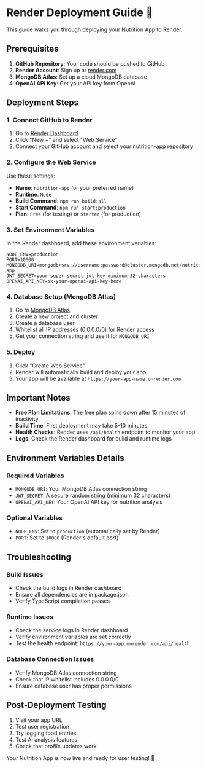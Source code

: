 # Render Deployment Guide 🚀

This guide walks you through deploying your Nutrition App to Render.

## Prerequisites

1. **GitHub Repository**: Your code should be pushed to GitHub
2. **Render Account**: Sign up at [render.com](https://render.com)
3. **MongoDB Atlas**: Set up a cloud MongoDB database
4. **OpenAI API Key**: Get your API key from OpenAI

## Deployment Steps

### 1. Connect GitHub to Render

1. Go to [Render Dashboard](https://dashboard.render.com/)
2. Click "New +" and select "Web Service"
3. Connect your GitHub account and select your nutrition-app repository

### 2. Configure the Web Service

Use these settings:

- **Name**: `nutrition-app` (or your preferred name)
- **Runtime**: `Node`
- **Build Command**: `npm run build:all`
- **Start Command**: `npm run start:production`
- **Plan**: `Free` (for testing) or `Starter` (for production)

### 3. Set Environment Variables

In the Render dashboard, add these environment variables:

```
NODE_ENV=production
PORT=10000
MONGODB_URI=mongodb+srv://username:password@cluster.mongodb.net/nutrition-app
JWT_SECRET=your-super-secret-jwt-key-minimum-32-characters
OPENAI_API_KEY=sk-your-openai-api-key-here
```

### 4. Database Setup (MongoDB Atlas)

1. Go to [MongoDB Atlas](https://cloud.mongodb.com/)
2. Create a new project and cluster
3. Create a database user
4. Whitelist all IP addresses (0.0.0.0/0) for Render access
5. Get your connection string and use it for `MONGODB_URI`

### 5. Deploy

1. Click "Create Web Service"
2. Render will automatically build and deploy your app
3. Your app will be available at `https://your-app-name.onrender.com`

## Important Notes

- **Free Plan Limitations**: The free plan spins down after 15 minutes of inactivity
- **Build Time**: First deployment may take 5-10 minutes
- **Health Checks**: Render uses `/api/health` endpoint to monitor your app
- **Logs**: Check the Render dashboard for build and runtime logs

## Environment Variables Details

### Required Variables

- `MONGODB_URI`: Your MongoDB Atlas connection string
- `JWT_SECRET`: A secure random string (minimum 32 characters)
- `OPENAI_API_KEY`: Your OpenAI API key for nutrition analysis

### Optional Variables

- `NODE_ENV`: Set to `production` (automatically set by Render)
- `PORT`: Set to `10000` (Render's default port)

## Troubleshooting

### Build Issues
- Check the build logs in Render dashboard
- Ensure all dependencies are in package.json
- Verify TypeScript compilation passes

### Runtime Issues
- Check the service logs in Render dashboard
- Verify environment variables are set correctly
- Test the health endpoint: `https://your-app.onrender.com/api/health`

### Database Connection Issues
- Verify MongoDB Atlas connection string
- Check that IP whitelist includes 0.0.0.0/0
- Ensure database user has proper permissions

## Post-Deployment Testing

1. Visit your app URL
2. Test user registration
3. Try logging food entries
4. Test AI analysis features
5. Check that profile updates work

Your Nutrition App is now live and ready for user testing! 🎉 